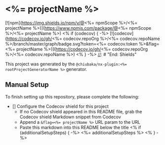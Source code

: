 # <%= projectName %>

[//]: # "Begin: Shields"
[![npm](https://img.shields.io/npm/v/@<%= npmScope %>/<%= projectName %>)](https://www.npmjs.com/package/@<%= npmScope %>/<%= projectName %>)
<% if (codecov) { -%>
[![codecov](https://codecov.io/gh/<%= codecov.repoOrg %>/<%= codecov.repoName %>/branch/master/graph/badge.svg?token=<%= codecov.token %>&flag=<%= projectName %>)](https://codecov.io/gh/<%= codecov.repoOrg %>/<%= codecov.repoName %>)
<% } -%>
[//]: # "End: Shields"

This project was generated by the `@chiubaka/nx-plugin:<%= rootProjectGeneratorName %>` generator.

## Manual Setup
To finish setting up this repository, please complete the following:
- [] Configure the Codecov shield for this project
  - If no Codecov shield appeared in this README file, grab the Codecov shield Markdown snippet from Codecov
  - Append a `&flag=<%= projectName %>` URL param to the URL
  - Paste this markdown into this README below the title
<% if (additionalSetupSteps) { -%>
<%= additionalSetupSteps %>
<% } -%>

